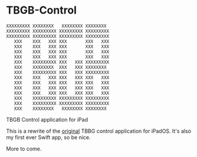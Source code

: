 # TBGB-Control

```
XXXXXXXXX XXXXXXXX   XXXXXXXX XXXXXXXX 
XXXXXXXXX XXXXXXXXX XXXXXXXXX XXXXXXXXX
XXXXXXXXX XXXXXXXXX XXXXXXXXX XXXXXXXXX
   XXX    XXX   XXX XXX       XXX   XXX
   XXX    XXX   XXX XXX       XXX   XXX
   XXX    XXX   XXX XXX       XXX   XXX
   XXX    XXX   XXX XXX       XXX   XXX
   XXX    XXXXXXXXX XXX   XXX XXXXXXXXX
   XXX    XXXXXXXX  XXX   XXX XXXXXXXX 
   XXX    XXXXXXXXX XXX   XXX XXXXXXXXX
   XXX    XXX   XXX XXX   XXX XXX   XXX
   XXX    XXX   XXX XXX   XXX XXX   XXX
   XXX    XXX   XXX XXX   XXX XXX   XXX
   XXX    XXX   XXX XXX   XXX XXX   XXX
   XXX    XXXXXXXXX XXXXXXXXX XXXXXXXXX
   XXX    XXXXXXXXX XXXXXXXXX XXXXXXXXX
   XXX    XXXXXXXX   XXXXXXXX XXXXXXXX
```

TBGB Control application for iPad

This is a rewrite of the [original](https://github.com/scholvin/tbgb) TBBG control application for iPadOS. It's also my first ever Swift app, so be nice.

More to come.
